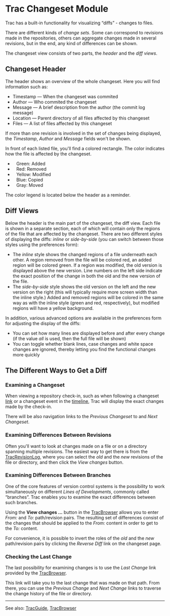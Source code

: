 # Trac Changeset Module






Trac has a built-in functionality for visualizing “diffs” - changes to files.



There are different kinds of *change sets*. 
Some can correspond to revisions made in the repositories,
others can aggregate changes made in several revisions, 
but in the end, any kind of differences can be shown.



The changeset view consists of two parts, the *header* 
and the *diff views*.


## Changeset Header



The header shows an overview of the whole changeset.
Here you will find information such as:


- Timestamp — When the changeset was commited
- Author — Who commited the changeset
- Message — A brief description from the author (the commit log message)
- Location — Parent directory of all files affected by this changeset
- Files — A list of files affected by this changeset


If more than one revision is involved in the set of changes being
displayed, the *Timestamp*, *Author* and *Message* fields 
won't be shown.



In front of each listed file, you'll find  a colored rectangle. The color
indicates how the file is affected by the changeset.
 


- ` ` Green: Added
- ` ` Red: Removed
- ` ` Yellow: Modified
- ` ` Blue: Copied
- ` ` Gray: Moved


The color legend is located below the header as a reminder.


## Diff Views



Below the header is the main part of the changeset, the diff view. Each file is shown in a separate section, each of which will contain only the regions of the file that are affected by the changeset. There are two different styles of displaying the diffs: *inline* or *side-by-side* (you can switch between those styles using the preferences form):


- The *inline* style shows the changed regions of a file underneath each other. A region removed from the file will be colored red, an added region will be colored green. If a region was modified, the old version is displayed above the new version. Line numbers on the left side indicate the exact position of the change in both the old and the new version of the file.
- The *side-by-side* style shows the old version on the left and the new version on the right (this will typically require more screen width than the inline style.) Added and removed regions will be colored in the same way as with the inline style (green and red, respectively), but modified regions will have a yellow background.


In addition, various advanced options are available in the preferences form for adjusting the display of the diffs:


- You can set how many lines are displayed before and after every change
  (if the value *all* is used, then the full file will be shown)
- You can toggle whether blank lines, case changes and white space changes are ignored, thereby letting you find the functional changes more quickly

## The Different Ways to Get a Diff


### Examining a Changeset



When viewing a repository check-in, such as when following a
changeset [link](trac-links) or a changeset event in the 
[timeline](trac-timeline), Trac will display the exact changes
made by the check-in.



There will be also navigation links to the *Previous Changeset*
to and *Next Changeset*.


### Examining Differences Between Revisions



Often you'll want to look at changes made on a file 
or on a directory spanning multiple revisions. The easiest way
to get there is from the [TracRevisionLog](trac-revision-log), where you can select
the *old* and the *new* revisions of the file or directory, and
then click the *View changes* button.


### Examining Differences Between Branches



One of the core features of version control systems is the possibility
to work simultaneously on different *Lines of Developments*, commonly
called “branches”. Trac enables you to examine the exact differences
between such branches.



Using the **View changes ...** button in the [TracBrowser](trac-browser) allows you to enter
*From:* and *To:* path/revision pairs. The resulting set of differences consist
of the changes that should be applied to the *From:* content in order
to get to the *To:* content.



For convenience, it is possible to invert the roles of the *old* and the *new*
path/revision pairs by clicking the *Reverse Diff* link on the changeset page.


### Checking the Last Change



The last possibility for examining changes is to use the *Last Change*
link provided by the [TracBrowser](trac-browser).



This link will take you to the last change that was made on that path.
From there, you can use the *Previous Change* and *Next Change* links
to traverse the change history of the file or directory.


---



See also: [TracGuide](trac-guide), [TracBrowser](trac-browser)


